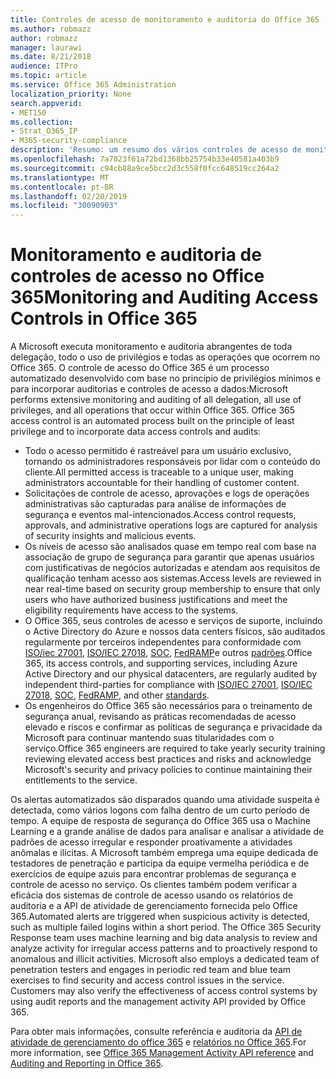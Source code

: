```yaml
---
title: Controles de acesso de monitoramento e auditoria do Office 365
ms.author: robmazz
author: robmazz
manager: laurawi
ms.date: 8/21/2018
audience: ITPro
ms.topic: article
ms.service: Office 365 Administration
localization_priority: None
search.appverid:
- MET150
ms.collection:
- Strat_O365_IP
- M365-security-compliance
description: 'Resumo: um resumo dos vários controles de acesso de monitoramento e auditoria disponíveis no Office 365.'
ms.openlocfilehash: 7a7023f61a72bd1368bb25754b33e40581a403b9
ms.sourcegitcommit: c94cb88a9ce5bcc2d3c558f0fcc648519cc264a2
ms.translationtype: MT
ms.contentlocale: pt-BR
ms.lasthandoff: 02/20/2019
ms.locfileid: "30090903"
---
```

# <a name="monitoring-and-auditing-access-controls-in-office-365"></a><span data-ttu-id="3551e-103">Monitoramento e auditoria de controles de acesso no Office 365</span><span class="sxs-lookup"><span data-stu-id="3551e-103">Monitoring and Auditing Access Controls in Office 365</span></span>

<span data-ttu-id="3551e-p101">A Microsoft executa monitoramento e auditoria abrangentes de toda delegação, todo o uso de privilégios e todas as operações que ocorrem no Office 365. O controle de acesso do Office 365 é um processo automatizado desenvolvido com base no princípio de privilégios mínimos e para incorporar auditorias e controles de acesso a dados:</span><span class="sxs-lookup"><span data-stu-id="3551e-p101">Microsoft performs extensive monitoring and auditing of all delegation, all use of privileges, and all operations that occur within Office 365. Office 365 access control is an automated process built on the principle of least privilege and to incorporate data access controls and audits:</span></span>
- <span data-ttu-id="3551e-106">Todo o acesso permitido é rastreável para um usuário exclusivo, tornando os administradores responsáveis por lidar com o conteúdo do cliente.</span><span class="sxs-lookup"><span data-stu-id="3551e-106">All permitted access is traceable to a unique user, making administrators accountable for their handling of customer content.</span></span>
- <span data-ttu-id="3551e-107">Solicitações de controle de acesso, aprovações e logs de operações administrativas são capturadas para análise de informações de segurança e eventos mal-intencionados.</span><span class="sxs-lookup"><span data-stu-id="3551e-107">Access control requests, approvals, and administrative operations logs are captured for analysis of security insights and malicious events.</span></span>
- <span data-ttu-id="3551e-108">Os níveis de acesso são analisados quase em tempo real com base na associação de grupo de segurança para garantir que apenas usuários com justificativas de negócios autorizadas e atendam aos requisitos de qualificação tenham acesso aos sistemas.</span><span class="sxs-lookup"><span data-stu-id="3551e-108">Access levels are reviewed in near real-time based on security group membership to ensure that only users who have authorized business justifications and meet the eligibility requirements have access to the systems.</span></span>
- <span data-ttu-id="3551e-109">O Office 365, seus controles de acesso e serviços de suporte, incluindo o Active Directory do Azure e nossos data centers físicos, são auditados regularmente por terceiros independentes para conformidade com [ISO/iec 27001](https://www.microsoft.com/en-us/TrustCenter/Compliance/iso-iec-27001), [ISO/IEC 27018](https://www.microsoft.com/en-us/TrustCenter/Compliance/iso-iec-27018), [SOC](https://www.microsoft.com/en-us/TrustCenter/Compliance/SOC), [FedRAMP](https://www.microsoft.com/en-us/TrustCenter/Compliance/FedRAMP)e outros [padrões](https://www.microsoft.com/en-us/TrustCenter/Compliance?service=Office#Icons).</span><span class="sxs-lookup"><span data-stu-id="3551e-109">Office 365, its access controls, and supporting services, including Azure Active Directory and our physical datacenters, are regularly audited by independent third-parties for compliance with [ISO/IEC 27001](https://www.microsoft.com/en-us/TrustCenter/Compliance/iso-iec-27001), [ISO/IEC 27018](https://www.microsoft.com/en-us/TrustCenter/Compliance/iso-iec-27018), [SOC](https://www.microsoft.com/en-us/TrustCenter/Compliance/SOC), [FedRAMP](https://www.microsoft.com/en-us/TrustCenter/Compliance/FedRAMP), and other [standards](https://www.microsoft.com/en-us/TrustCenter/Compliance?service=Office#Icons).</span></span>
- <span data-ttu-id="3551e-110">Os engenheiros do Office 365 são necessários para o treinamento de segurança anual, revisando as práticas recomendadas de acesso elevado e riscos e confirmar as políticas de segurança e privacidade da Microsoft para continuar mantendo suas titularidades com o serviço.</span><span class="sxs-lookup"><span data-stu-id="3551e-110">Office 365 engineers are required to take yearly security training reviewing elevated access best practices and risks and acknowledge Microsoft's security and privacy policies to continue maintaining their entitlements to the service.</span></span>

<span data-ttu-id="3551e-p102">Os alertas automatizados são disparados quando uma atividade suspeita é detectada, como vários logons com falha dentro de um curto período de tempo. A equipe de resposta de segurança do Office 365 usa o Machine Learning e a grande análise de dados para analisar e analisar a atividade de padrões de acesso irregular e responder proativamente a atividades anômalas e ilícitas. A Microsoft também emprega uma equipe dedicada de testadores de penetração e participa da equipe vermelha periódica e de exercícios de equipe azuis para encontrar problemas de segurança e controle de acesso no serviço. Os clientes também podem verificar a eficácia dos sistemas de controle de acesso usando os relatórios de auditoria e a API de atividade de gerenciamento fornecida pelo Office 365.</span><span class="sxs-lookup"><span data-stu-id="3551e-p102">Automated alerts are triggered when suspicious activity is detected, such as multiple failed logins within a short period. The Office 365 Security Response team uses machine learning and big data analysis to review and analyze activity for irregular access patterns and to proactively respond to anomalous and illicit activities. Microsoft also employs a dedicated team of penetration testers and engages in periodic red team and blue team exercises to find security and access control issues in the service. Customers may also verify the effectiveness of access control systems by using audit reports and the management activity API provided by Office 365.</span></span> 

<span data-ttu-id="3551e-115">Para obter mais informações, consulte referência e auditoria da [API de atividade de gerenciamento do office 365](https://msdn.microsoft.com/en-us/library/office/mt227394.aspx) e [relatórios no Office 365](office-365-auditing-and-reporting-overview.md).</span><span class="sxs-lookup"><span data-stu-id="3551e-115">For more information, see [Office 365 Management Activity API reference](https://msdn.microsoft.com/en-us/library/office/mt227394.aspx) and [Auditing and Reporting in Office 365](office-365-auditing-and-reporting-overview.md).</span></span>
